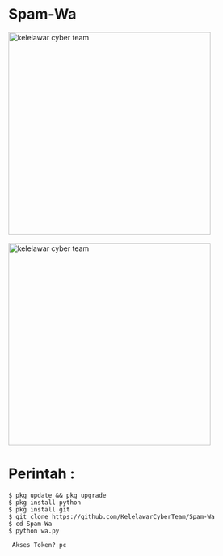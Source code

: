 # Spam-Wa
<img src="https://f.top4top.io/p_26169loc70.jpg" width="400" height="400" alt="kelelawar cyber team">
<br><br>
<img src="https://d.top4top.io/p_2616063200.jpg" width="400" height="400" alt="kelelawar cyber team">
<br>
   
# Perintah :

    $ pkg update && pkg upgrade
    $ pkg install python
    $ pkg install git
    $ git clone https://github.com/KelelawarCyberTeam/Spam-Wa
    $ cd Spam-Wa
    $ python wa.py
    
     Akses Token? pc
    

